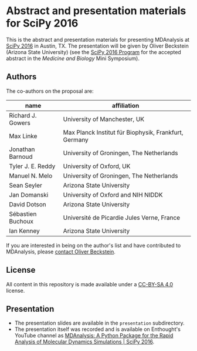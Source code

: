 # Abstract and presentation materials for SciPy 2016

This is the abstract and presentation materials for presenting MDAnalysis at [SciPy 2016](http://scipy2016.scipy.org/) in Austin, TX. The presentation will be given by Oliver Beckstein (Arizona State University) (see the [SciPy 2016 Program](http://scipy2016.scipy.org/ehome/146062/332963/) for the accepted abstract in the *Medicine and Biology* Mini Symposium).

## Authors

The co-authors on the proposal are:


| name                | affiliation                                            |
|---------------------|--------------------------------------------------------|
| Richard J. Gowers   | University of Manchester, UK                           |
| Max Linke           | Max Planck Institut für Biophysik, Frankfurt, Germany  |
| Jonathan Barnoud    | University of Groningen, The Netherlands               |
| Tyler J. E. Reddy   | University of Oxford, UK                               |
| Manuel N. Melo      | University of Groningen, The Netherlands               |
| Sean Seyler         | Arizona State University                               |
| Jan Domanski        | University of Oxford and NIH NIDDK                     |
| David Dotson        |	Arizona State University                               |
| Sébastien Buchoux   | Université de Picardie Jules Verne, France             |
| Ian Kenney          | Arizona State University                               |


If you are interested in being on the author's list and have contributed to MDAnalysis, please [contact Oliver Beckstein](http://becksteinlab.physics.asu.edu/contact/).

## License

All content in this repository is made available under a [CC-BY-SA 4.0](https://creativecommons.org/licenses/by-sa/4.0/legalcode) license.

## Presentation
* The presentation slides are available in the `presentation`
  subdirectory.
* The presentation itself was recorded and is available on Enthought's
  YouTube channel as
  [MDAnalysis: A Python Package for the Rapid Analysis of Molecular Dynamics Simulations | SciPy 2016](https://www.youtube.com/watch?v=zVQGFysYDew).
